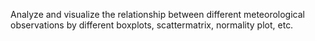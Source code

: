 Analyze and visualize the relationship between different meteorological observations by different boxplots, scattermatrix, normality plot, etc.
